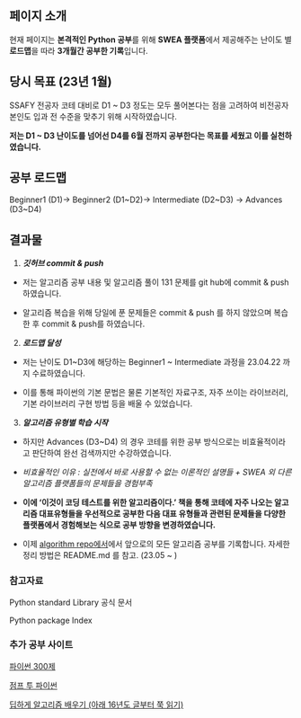 ## 페이지 소개

현재 페이지는 **본격적인 Python 공부**를 위해 **SWEA 플랫폼**에서 제공해주는 난이도 별 **로드맵**을 따라 **3개월간 공부한 기록**입니다.

## 당시 목표 (23년 1월)

SSAFY 전공자 코테 대비로 D1 ~ D3 정도는 모두 풀어본다는 점을 고려하여 비전공자 본인도 입과 전 수준을 맞추기 위해 시작하였습니다.

**저는 D1 ~ D3 난이도를 넘어선 D4를 6월 전까지 공부한다는 목표를 세웠고 이를 실천하였습니다.**

## 공부 로드맵

Beginner1 (D1)→ Beginner2 (D1~D2)→ Intermediate (D2~D3) → Advances (D3~D4)

## 결과물

1.  **_깃허브 commit & push_**

- 저는 알고리즘 공부 내용 및 알고리즘 풀이 131 문제를 git hub에 commit & push 하였습니다.

- 알고리즘 복습을 위해 당일에 푼 문제들은 commit & push 를 하지 않았으며 복습한 후 commit & push를 하였습니다.

2.  **_로드맵 달성_**

- 저는 난이도 D1~D3에 해당하는 Beginner1 ~ Intermediate 과정을 23.04.22 까지 수료하였습니다.

- 이를 통해 파이썬의 기본 문법은 물론 기본적인 자료구조, 자주 쓰이는 라이브러리, 기본 라이브러리 구현 방법 등을 배울 수 있었습니다.

3.  **_알고리즘 유형별 학습 시작_**

- 하지만 Advances (D3~D4) 의 경우 코테를 위한 공부 방식으로는 비효율적이라고 판단하여 완선 검색까지만 수강하였습니다.

- _비효율적인 이유 : 실전에서 바로 사용할 수 없는 이론적인 설명들 + SWEA 외 다른 알고리즘 플랫폼들의 문제들을 경험부족_

- **이에 ‘이것이 코딩 테스트를 위한 알고리즘이다.’ 책을 통해 코테에 자주 나오는 알고리즘 대표유형들을 우선적으로 공부한 다음 대표 유형들과 관련된 문제들을 다양한 플랫폼에서 경험해보는 식으로 공부 방향을 변경하였습니다.**

- 이제 [algorithm repo에서](https://github.com/JitHoon/algorithm)에서 앞으로의 모든 알고리즘 공부를 기록합니다. 자세한 정리 방법은 README.md 를 참고. (23.05 ~ )

### 참고자료

Python standard Library 공식 문서

Python package Index

### 추가 공부 사이트

[파이썬 300제](https://wikidocs.net/book/922)

[점프 투 파이썬](https://wikidocs.net/book/1)

[딥하게 알고리즘 배우기 (아래 16년도 글부터 쭉 읽기)](https://m.blog.naver.com/PostList.naver?blogId=kks227&categoryNo=299&listStyle=post&logCode=0)
